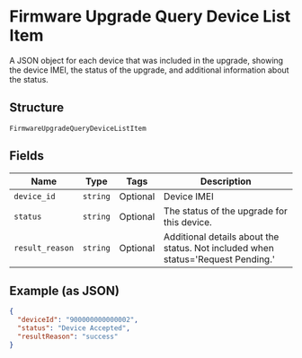 
# Firmware Upgrade Query Device List Item

A JSON object for each device that was included in the upgrade, showing the device IMEI, the status of the upgrade, and additional information about the status.

## Structure

`FirmwareUpgradeQueryDeviceListItem`

## Fields

| Name | Type | Tags | Description |
|  --- | --- | --- | --- |
| `device_id` | `string` | Optional | Device IMEI |
| `status` | `string` | Optional | The status of the upgrade for this device. |
| `result_reason` | `string` | Optional | Additional details about the status. Not included when status='Request Pending.' |

## Example (as JSON)

```json
{
  "deviceId": "900000000000002",
  "status": "Device Accepted",
  "resultReason": "success"
}
```

